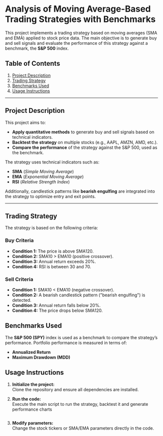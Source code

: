 # Analysis of Moving Average-Based Trading Strategies with Benchmarks

This project implements a trading strategy based on moving averages (SMA and EMA) applied to stock price data. The main objective is to generate buy and sell signals and evaluate the performance of this strategy against a benchmark, the **S&P 500** index.

## Table of Contents
1. [Project Description](#project-description)
2. [Trading Strategy](#trading-strategy)
3. [Benchmarks Used](#benchmarks-used)
4. [Usage Instructions](#usage-instructions)

---

## Project Description
This project aims to:
- **Apply quantitative methods** to generate buy and sell signals based on technical indicators.
- **Backtest the strategy** on multiple stocks (e.g., AAPL, AMZN, AMD, etc.).
- **Compare the performance** of the strategy against the S&P 500, used as the benchmark.

The strategy uses technical indicators such as:
- **SMA** (*Simple Moving Average*)
- **EMA** (*Exponential Moving Average*)
- **RSI** (*Relative Strength Index*)

Additionally, candlestick patterns like **bearish engulfing** are integrated into the strategy to optimize entry and exit points.

---

## Trading Strategy

The strategy is based on the following criteria:

### Buy Criteria
- **Condition 1:** The price is above SMA120.
- **Condition 2:** SMA10 > EMA10 (positive crossover).
- **Condition 3:** Annual return exceeds 20%.
- **Condition 4:** RSI is between 30 and 70.

### Sell Criteria
- **Condition 1:** SMA10 < EMA10 (negative crossover).
- **Condition 2:** A bearish candlestick pattern ("bearish engulfing") is detected.
- **Condition 3:** Annual return falls below 20%.
- **Condition 4:** The price drops below SMA120.


## Benchmarks Used

The **S&P 500 (SPY)** index is used as a benchmark to compare the strategy’s performance. Portfolio performance is measured in terms of:

- **Annualized Return**
- **Maximum Drawdown (MDD)**

## Usage Instructions

1. **Initialize the project:**  
   Clone the repository and ensure all dependencies are installed.

2. **Run the code:**  
   Execute the main script to run the strategy, backtest it  and generate performance charts
   ```  

4. **Modify parameters:**  
   Change the stock tickers or SMA/EMA parameters directly in the code.
